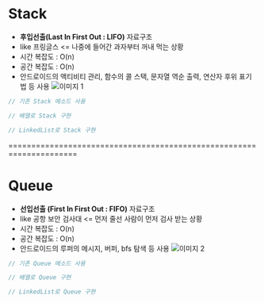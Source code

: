 # Stack
* **후입선출(Last In First Out : LIFO)** 자료구조
* like 프링글스 <= 나중에 들어간 과자부터 꺼내 먹는 상황
* 시간 복잡도 : O(n)
* 공간 복잡도 : O(n)
* 안드로이드의 액티비티 관리, 함수의 콜 스택, 문자열 역순 출력, 연산자 후위 표기법 등 사용
![이미지 1](https://user-images.githubusercontent.com/49300728/139175136-d6436c09-b244-4c9a-a0ca-a6105e2c58c7.png)

```java
// 기존 Stack 메소드 사용

```

```java
// 배열로 Stack 구현


```
```java
// LinkedList로 Stack 구현

```
=====================================================================
# Queue
* **선입선출 (First In First Out : FIFO)** 자료구조
* like 공항 보안 검사대 <= 먼저 줄선 사람이 먼저 검사 받는 상황
* 시간 복잡도 : O(n)
* 공간 복잡도 : O(n)
* 안드로이드의 루퍼의 메시지, 버퍼, bfs 탐색 등 사용
![이미지 2](https://user-images.githubusercontent.com/49300728/139175601-8cc66705-bbf5-47f5-bba7-968b633f226b.png)
```java
// 기존 Queue 메소드 사용

```

```java
// 배열로 Queue 구현


```
```java
// LinkedList로 Queue 구현

```
